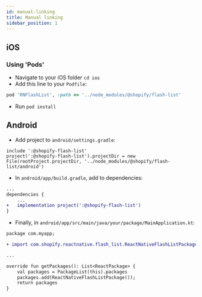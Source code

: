 ```yaml
---
id: manual-linking
title: Manual linking
sidebar_position: 1
---
```


## iOS

### Using 'Pods'

- Navigate to your iOS folder `cd ios`
- Add this line to your `Podfile`:

```ruby
pod 'RNFlashList', :path => '../node_modules/@shopify/flash-list'
```

- Run `pod install`

## Android

- Add project to `android/settings.gradle`:

```
include ':@shopify-flash-list'
project(':@shopify-flash-list').projectDir = new File(rootProject.projectDir, '../node_modules/@shopify/flash-list/android')
```

- In `android/app/build.gradle`, add to dependencies:

```diff
...
dependencies {
    ...
+   implementation project(':@shopify-flash-list')
}
```

- Finally, in `android/app/src/main/java/your/package/MainApplication.kt`:

```diff
package com.myapp;

+ import com.shopify.reactnative.flash_list.ReactNativeFlashListPackage

...

override fun getPackages(): List<ReactPackage> {
    val packages = PackageList(this).packages
    packages.add(ReactNativeFlashListPackage());
    return packages
}
```
